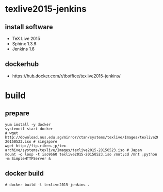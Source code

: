 # texlive2015-jenkins

## install software

- TeX Live 2015
- Sphinx 1.3.6
- Jenkins 1.6

## dockerhub

- https://hub.docker.com/r/tboffice/texlive2015-jenkins/

# build 

## prepare

```
yum install -y docker
systemctl start docker
# wget http://download.nus.edu.sg/mirror/ctan/systems/texlive/Images/texlive2015-20150523.iso # singapore
wget http://ftp.riken.jp/tex-archive/systems/texlive/Images/texlive2015-20150523.iso # Japan
mount -o loop -t iso9660 texlive2015-20150523.iso /mnt;cd /mnt ;python -m SimpleHTTPServer &
```

## docker build

```
# docker build -t texlive2015-jenkins .
```
